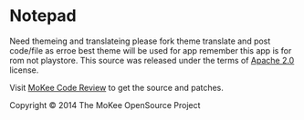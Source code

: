 Notepad
========================
Need themeing and translateing please fork theme translate and post code/file as erroe best theme will be used for app remember this app is for rom not playstore.
This source was released under the terms of
[Apache 2.0](http://www.apache.org/licenses/LICENSE-2.0.html) license.

Visit [MoKee Code Review](http://review.mfunz.com/) to get the source and patches.

Copyright © 2014 The MoKee OpenSource Project
